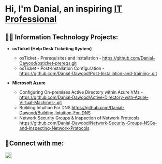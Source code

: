<h1>Hi, I'm Danial, an inspiring <a href="https://www.linkedin.com/in/danial-dawood-54b363185/">IT Professional</a></h1>

<h2>👨‍💻 Information Technology Projects:</h2>

- <b>osTicket (Help Desk Ticketing System)</b>
  -  osTicket - Prerequisites and Installation - https://github.com/Danial-Dawood/osticket-prereqs.git
  - osTicket - Post-Installation Configuration - https://github.com/Danial-Dawood/Post-Installation-and-training-.git
  
- <b>Microsoft Azure</b>
  - Configuring On-premises Active Directory within Azure VMs - https://github.com/Danial-Dawood/Active-Directory-with-Azure-Virtual-Machines-.git
  - Building Intuition For DNS https://github.com/Danial-Dawood/Building-Intuition-For-DNS
  - Network Security Groups & Inspection of Network Protocols https://github.com/Danial-Dawood/Network-Security-Groups-NSGs-and-Inspecting-Network-Protocols

<h2>🤳Connect with me:</h2>


[<img align="left" alt="Josh | LinkedIn" width="22px" src="https://cdn.jsdelivr.net/npm/simple-icons@v3/icons/linkedin.svg" />][linkedin]


[linkedin]: www.linkedin.com/in/danial-dawood-54b363185


